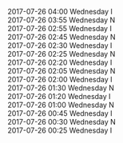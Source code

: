 2017-07-26 04:00 Wednesday  I  
2017-07-26 03:55 Wednesday  N  
2017-07-26 02:55 Wednesday  I  
2017-07-26 02:45 Wednesday  N  
2017-07-26 02:30 Wednesday  I  
2017-07-26 02:25 Wednesday  N  
2017-07-26 02:20 Wednesday  I  
2017-07-26 02:05 Wednesday  N  
2017-07-26 02:00 Wednesday  I  
2017-07-26 01:30 Wednesday  N  
2017-07-26 01:20 Wednesday  I  
2017-07-26 01:00 Wednesday  N  
2017-07-26 00:45 Wednesday  I  
2017-07-26 00:30 Wednesday  N  
2017-07-26 00:25 Wednesday  I  

